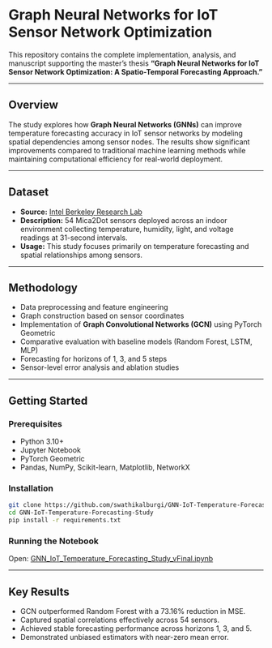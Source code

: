 # Graph Neural Networks for IoT Sensor Network Optimization

This repository contains the complete implementation, analysis, and manuscript supporting the master’s thesis **“Graph Neural Networks for IoT Sensor Network Optimization: A Spatio-Temporal Forecasting Approach.”**

---

## Overview
The study explores how **Graph Neural Networks (GNNs)** can improve temperature forecasting accuracy in IoT sensor networks by modeling spatial dependencies among sensor nodes. The results show significant improvements compared to traditional machine learning methods while maintaining computational efficiency for real-world deployment.

---

## Dataset
- **Source:** [Intel Berkeley Research Lab](https://www.kaggle.com/datasets/divyansh22/intel-berkeley-research-lab-sensor-data/data)  
- **Description:** 54 Mica2Dot sensors deployed across an indoor environment collecting temperature, humidity, light, and voltage readings at 31-second intervals.  
- **Usage:** This study focuses primarily on temperature forecasting and spatial relationships among sensors.

---

## Methodology
- Data preprocessing and feature engineering  
- Graph construction based on sensor coordinates  
- Implementation of **Graph Convolutional Networks (GCN)** using PyTorch Geometric  
- Comparative evaluation with baseline models (Random Forest, LSTM, MLP)  
- Forecasting for horizons of 1, 3, and 5 steps  
- Sensor-level error analysis and ablation studies

---

## Getting Started

### Prerequisites
- Python 3.10+
- Jupyter Notebook
- PyTorch Geometric
- Pandas, NumPy, Scikit-learn, Matplotlib, NetworkX

### Installation
```bash
git clone https://github.com/swathikalburgi/GNN-IoT-Temperature-Forecasting-Study.git
cd GNN-IoT-Temperature-Forecasting-Study
pip install -r requirements.txt
`````

### Running the Notebook 
Open: [GNN_IoT_Temperature_Forecasting_Study_vFinal.ipynb](https://colab.research.google.com/drive/1_4m4CXXSrhlFrIx7gtkiyOLiLlQALIxq?usp=sharing)

---

## Key Results
- GCN outperformed Random Forest with a 73.16% reduction in MSE.
- Captured spatial correlations effectively across 54 sensors.
- Achieved stable forecasting performance across horizons 1, 3, and 5.
- Demonstrated unbiased estimators with near-zero mean error.

